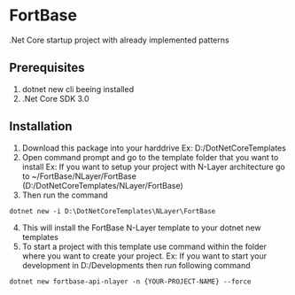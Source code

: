 # FortBase
.Net Core startup project with already implemented patterns

## Prerequisites
1. dotnet new cli beeing installed 
2. .Net Core SDK 3.0

## Installation

1. Download this package into your harddrive 
   Ex: D:/DotNetCoreTemplates
2. Open command prompt and go to the template folder that you want to install 
   Ex: If you want to setup your project with N-Layer architecture go to ~/FortBase/NLayer/FortBase (D:/DotNetCoreTemplates/NLayer/FortBase)
3. Then run the command 
```
dotnet new -i D:\DotNetCoreTemplates\NLayer\FortBase
```
4. This will install the FortBase N-Layer template to your dotnet new templates
5. To start a project with this template use command within the folder where you want to create your project. 
   Ex: If you want to start your development in D:/Developments then run following command 
```
dotnet new fortbase-api-nlayer -n {YOUR-PROJECT-NAME} --force
```

